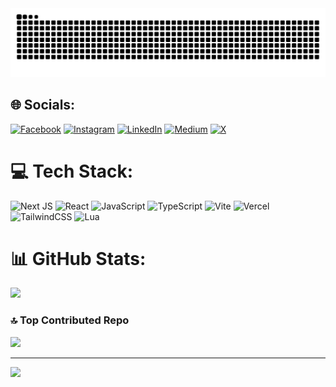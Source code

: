 <img src="https://raw.githubusercontent.com/adarshkunwar/adarshkunwar/output/snake.svg" alt="Snake animation" />

## 🌐 Socials:
[![Facebook](https://img.shields.io/badge/Facebook-%231877F2.svg?logo=Facebook&logoColor=white)](https://facebook.com/adarshkunwar) [![Instagram](https://img.shields.io/badge/Instagram-%23E4405F.svg?logo=Instagram&logoColor=white)](https://instagram.com/akunwar860) [![LinkedIn](https://img.shields.io/badge/LinkedIn-%230077B5.svg?logo=linkedin&logoColor=white)](https://linkedin.com/in/adarsh-kunwar-614557268) [![Medium](https://img.shields.io/badge/Medium-12100E?logo=medium&logoColor=white)](https://medium.com/@adarshkunwarofficial) [![X](https://img.shields.io/badge/X-black.svg?logo=X&logoColor=white)](https://x.com/adarshkunwar123)

# 💻 Tech Stack:

![Next JS](https://img.shields.io/badge/Next-black?style=for-the-badge&logo=next.js&logoColor=white)
![React](https://img.shields.io/badge/react-%2320232a.svg?style=for-the-badge&logo=react&logoColor=%2361DAFB)
![JavaScript](https://img.shields.io/badge/javascript-%23323330.svg?style=for-the-badge&logo=javascript&logoColor=%23F7DF1E)
![TypeScript](https://img.shields.io/badge/typescript-%23007ACC.svg?style=for-the-badge&logo=typescript&logoColor=white)
![Vite](https://img.shields.io/badge/vite-%23646CFF.svg?style=for-the-badge&logo=vite&logoColor=white)
![Vercel](https://img.shields.io/badge/vercel-%23000000.svg?style=for-the-badge&logo=vercel&logoColor=white)
![TailwindCSS](https://img.shields.io/badge/tailwindcss-%2338B2AC.svg?style=for-the-badge&logo=tailwind-css&logoColor=white)
![Lua](https://img.shields.io/badge/lua-%232C2D72.svg?style=for-the-badge&logo=lua&logoColor=white)

# 📊 GitHub Stats:
![](https://github-readme-stats.vercel.app/api/top-langs/?username=adarshkunwar&theme=dark&hide_border=false&include_all_commits=true&count_private=true&layout=compact)

### 🔝 Top Contributed Repo
![](https://github-contributor-stats.vercel.app/api?username=adarshkunwar&limit=5&theme=dark&combine_all_yearly_contributions=true)

---
[![](https://visitcount.itsvg.in/api?id=adarshkunwar&icon=2&color=0)](https://visitcount.itsvg.in)
